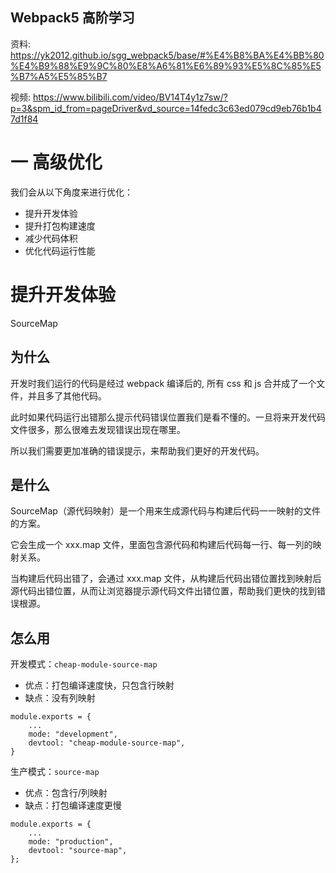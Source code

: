 ## Webpack5 高阶学习


资料:
https://yk2012.github.io/sgg_webpack5/base/#%E4%B8%BA%E4%BB%80%E4%B9%88%E9%9C%80%E8%A6%81%E6%89%93%E5%8C%85%E5%B7%A5%E5%85%B7

视频:
https://www.bilibili.com/video/BV14T4y1z7sw/?p=3&spm_id_from=pageDriver&vd_source=14fedc3c63ed079cd9eb76b1b47d1f84


# 一 高级优化
我们会从以下角度来进行优化：

* 提升开发体验
* 提升打包构建速度
* 减少代码体积
* 优化代码运行性能

# 提升开发体验
SourceMap
## 为什么
开发时我们运行的代码是经过 webpack 编译后的, 所有 css 和 js 合并成了一个文件，并且多了其他代码。

此时如果代码运行出错那么提示代码错误位置我们是看不懂的。一旦将来开发代码文件很多，那么很难去发现错误出现在哪里。

所以我们需要更加准确的错误提示，来帮助我们更好的开发代码。

## 是什么
SourceMap（源代码映射）是一个用来生成源代码与构建后代码一一映射的文件的方案。

它会生成一个 xxx.map 文件，里面包含源代码和构建后代码每一行、每一列的映射关系。

当构建后代码出错了，会通过 xxx.map 文件，从构建后代码出错位置找到映射后源代码出错位置，从而让浏览器提示源代码文件出错位置，帮助我们更快的找到错误根源。

## 怎么用
开发模式：```cheap-module-source-map```
* 优点：打包编译速度快，只包含行映射
* 缺点：没有列映射
```
module.exports = {
    ...
    mode: "development",
    devtool: "cheap-module-source-map",
}
```


生产模式：```source-map```
* 优点：包含行/列映射
* 缺点：打包编译速度更慢
```
module.exports = {
    ...
    mode: "production",
    devtool: "source-map",
};
```